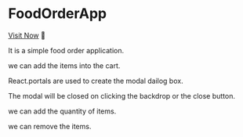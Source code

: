 # FoodOrderApp

[Visit Now]([https://foodordercartapp.netlify.app/]) 🚀

It is a simple food order application.

we can add the items into the cart.

React.portals are used to create the modal dailog box.

The modal will be closed on clicking the backdrop or the close button.

we can add the quantity of items.

we can remove the items.
